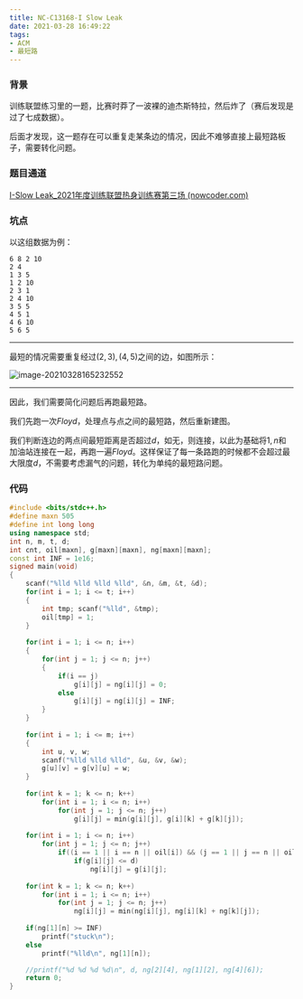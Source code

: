 ```yaml
---
title: NC-C13168-I Slow Leak
date: 2021-03-28 16:49:22
tags:
- ACM
- 最短路
---
```




### 背景

训练联盟练习里的一题，比赛时莽了一波裸的迪杰斯特拉，然后炸了（赛后发现是过了七成数据）。

后面才发现，这一题存在可以重复走某条边的情况，因此不难够直接上最短路板子，需要转化问题。

<!-- more -->

### 题目通道

[I-Slow Leak_2021年度训练联盟热身训练赛第三场 (nowcoder.com)](https://ac.nowcoder.com/acm/contest/13168/I)



### 坑点

以这组数据为例：



```
6 8 2 10
2 4
1 3 5
1 2 10
2 3 1
2 4 10
3 5 5
4 5 1
4 6 10
5 6 5
```



---



最短的情况需要重复经过$(2, 3),(4,5)$之间的边，如图所示：



![image-20210328165232552](https://raw.githubusercontent.com/YZ-HL/yz-hl.github.io/master/img/NC13168-S1.png)



---



因此，我们需要简化问题后再跑最短路。

我们先跑一次$Floyd$，处理点与点之间的最短路，然后重新建图。

我们判断连边的两点间最短距离是否超过$d$，如无，则连接，以此为基础将$1,n$和加油站连接在一起，再跑一遍$Floyd$。这样保证了每一条路跑的时候都不会超过最大限度$d$，不需要考虑漏气的问题，转化为单纯的最短路问题。



### 代码

```c++
#include <bits/stdc++.h>
#define maxn 505
#define int long long
using namespace std;
int n, m, t, d;
int cnt, oil[maxn], g[maxn][maxn], ng[maxn][maxn];
const int INF = 1e16;
signed main(void)
{
    scanf("%lld %lld %lld %lld", &n, &m, &t, &d);
    for(int i = 1; i <= t; i++)
    {
        int tmp; scanf("%lld", &tmp);
        oil[tmp] = 1;
    }
    
    for(int i = 1; i <= n; i++)
    {
        for(int j = 1; j <= n; j++)
        {
            if(i == j)
                g[i][j] = ng[i][j] = 0;
            else
                g[i][j] = ng[i][j] = INF; 
        }
    }
    
    for(int i = 1; i <= m; i++)
    {
        int u, v, w;
        scanf("%lld %lld %lld", &u, &v, &w);
        g[u][v] = g[v][u] = w;
    }
    
    for(int k = 1; k <= n; k++)
        for(int i = 1; i <= n; i++)
            for(int j = 1; j <= n; j++)
                g[i][j] = min(g[i][j], g[i][k] + g[k][j]);
    
    for(int i = 1; i <= n; i++)
        for(int j = 1; j <= n; j++)
            if((i == 1 || i == n || oil[i]) && (j == 1 || j == n || oil[j]))    
                if(g[i][j] <= d)
                    ng[i][j] = g[i][j];
    
    for(int k = 1; k <= n; k++)
        for(int i = 1; i <= n; i++)
            for(int j = 1; j <= n; j++)
                ng[i][j] = min(ng[i][j], ng[i][k] + ng[k][j]);
                
    if(ng[1][n] >= INF)
        printf("stuck\n");
    else
        printf("%lld\n", ng[1][n]);

    //printf("%d %d %d %d\n", d, ng[2][4], ng[1][2], ng[4][6]);
    return 0;
}
```

